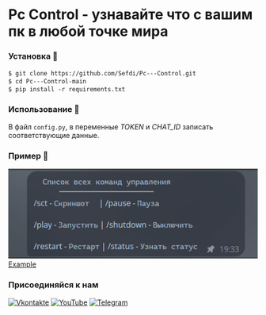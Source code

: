 # Pc Control - узнавайте что с вашим пк в любой точке мира

### Установка 💾
```
$ git clone https://github.com/Sefdi/Pc---Control.git
$ cd Pc---Control-main
$ pip install -r requirements.txt
```

### Использование 🎈
В файл `config.py`, в переменные *TOKEN* и *CHAT_ID* записать соответствующие данные.

### Пример 👀
![Example](https://github.com/Sefdi/Pc---Control/blob/main/images/exemple%202.png)
[Example](https://github.com/Sefdi/Pc---Control/blob/main/images/exemple.png)

### Присоединяйся к нам
[![Vkontakte](https://img.shields.io/badge/Vkontakte-black?style=for-the-badge&logo=VK)](https://vk.com/fsoky)
[![YouTube](https://img.shields.io/badge/YouTube-red?style=for-the-badge&logo=YouTube)](https://youtube.com/c/Фсоки)
[![Telegram](https://img.shields.io/badge/Telegram-blue?style=for-the-badge&logo=Telegram)](https://t.me/fsokycommunity)
